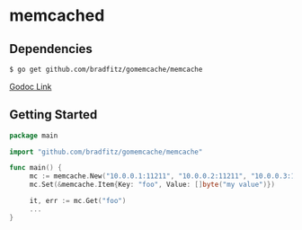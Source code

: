 # memcached

## Dependencies

```bash
$ go get github.com/bradfitz/gomemcache/memcache
```
[Godoc Link](http://godoc.org/github.com/bradfitz/gomemcache/memcache)

## Getting Started

```go
package main

import "github.com/bradfitz/gomemcache/memcache"

func main() {
     mc := memcache.New("10.0.0.1:11211", "10.0.0.2:11211", "10.0.0.3:11212")
     mc.Set(&memcache.Item{Key: "foo", Value: []byte("my value")})

     it, err := mc.Get("foo")
     ...
}
```